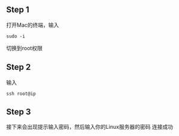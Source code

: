 ## Step 1
打开Mac的终端，输入

```
sudo -i
```
切换到root权限

## Step 2
输入

```
ssh root@ip
```

## Step 3
接下来会出现提示输入密码，然后输入你的Linux服务器的密码
连接成功
